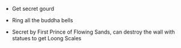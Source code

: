 - Get secret gourd
- Ring all the buddha bells

- Secret by First Prince of Flowing Sands, can destroy the wall with statues to get Loong Scales